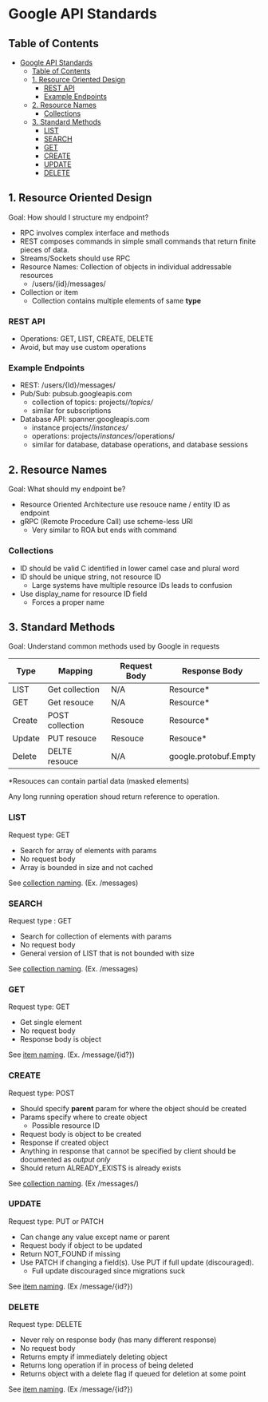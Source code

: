 # Google API Standards

## Table of Contents

- [Google API Standards](#google-api-standards)
  - [Table of Contents](#table-of-contents)
  - [1. Resource Oriented Design](#1-resource-oriented-design)
    - [REST API](#rest-api)
    - [Example Endpoints](#example-endpoints)
  - [2. Resource Names](#2-resource-names)
    - [Collections](#collections)
  - [3. Standard Methods](#3-standard-methods)
    - [LIST](#list)
    - [SEARCH](#search)
    - [GET](#get)
    - [CREATE](#create)
    - [UPDATE](#update)
    - [DELETE](#delete)

## 1. Resource Oriented Design

Goal: How should I structure my endpoint?

- RPC involves complex interface and methods
- REST composes commands in simple small commands that return finite pieces of data.
- Streams/Sockets should use RPC
- Resource Names: Collection of objects in individual addressable resources
  - /users/{id}/messages/
- Collection or item
  - Collection contains multiple elements of same **type**

### REST API

- Operations: GET, LIST, CREATE, DELETE
- Avoid, but may use custom operations

### Example Endpoints

- REST: /users/{Id}/messages/
- Pub/Sub: pubsub.googleapis.com
  - collection of topics: projects/_/topics/_
  - similar for subscriptions
- Database API: spanner.googleapis.com
  - instance projects/_/instances/_
  - operations: projects/_instances/_/operations/
  - similar for database, database operations, and database sessions

## 2. Resource Names

Goal: What should my endpoint be?

- Resource Oriented Architecture use resouce name / entity ID as endpoint
- gRPC (Remote Procedure Call) use scheme-less URI
  - Very similar to ROA but ends with command

### Collections

- ID should be valid C identified in lower camel case and plural word
- ID should be unique string, not resource ID
  - Large systems have multiple resource IDs leads to confusion
- Use display_name for resource ID field
  - Forces a proper name

## 3. Standard Methods

Goal: Understand common methods used by Google in requests

| Type   | Mapping         | Request Body | Response Body         |
| ------ | --------------- | ------------ | --------------------- |
| LIST   | Get collection  | N/A          | Resource*             |
| GET    | Get resouce     | N/A          | Resource*             |
| Create | POST collection | Resouce      | Resource*             |
| Update | PUT resouce     | Resouce      | Resouce*              |
| Delete | DELTE resouce   | N/A          | google.protobuf.Empty |

*Resouces can contain partial data (masked elements)

Any long running operation shoud return reference to operation.

### LIST

Request type: GET

- Search for array of elements with params
- No request body
- Array is bounded in size and not cached

See [collection naming](#2-resource-names). (Ex. /messages)

### SEARCH

Request type : GET

- Search for collection of elements with params
- No request body
- General version of LIST that is not bounded with size

See [collection naming](#2-resource-names). (Ex. /messages)

### GET

Request type: GET

- Get single element
- No request body
- Response body is object

See [item naming](#2-resource-names). (Ex. /message/{id?})

### CREATE

Request type: POST

- Should specify **parent** param for where the object should be created
- Params specify where to create object
  - Possible resource ID
- Request body is object to be created
- Response if created object
- Anything in response that cannot be specified by client should be documented as *output only*
- Should return ALREADY_EXISTS is already exists

See [collection naming](#2-resource-names). (Ex /messages/)

### UPDATE

Request type: PUT or PATCH

- Can change any value except name or parent
- Request body if object to be updated
- Return NOT_FOUND if missing
- Use PATCH if changing a field(s). Use PUT if full update (discouraged).
  - Full update discouraged since migrations suck

See [item naming](#2-resource-names). (Ex /message/{id?})

### DELETE

Request type: DELETE

- Never rely on response body (has many different response)
- No request body
- Returns empty if immediately deleting object
- Returns long operation if in process of being deleted
- Returns object with a delete flag if queued for deletion at some point

See [item naming](#2-resource-names). (Ex /message/{id?})

